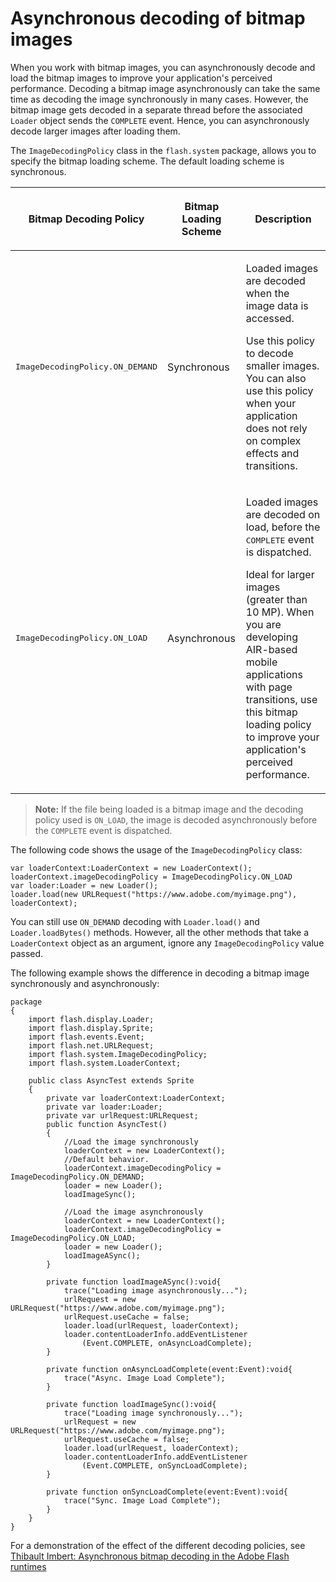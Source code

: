 # Asynchronous decoding of bitmap images

When you work with bitmap images, you can asynchronously decode and load the
bitmap images to improve your application's perceived performance. Decoding a
bitmap image asynchronously can take the same time as decoding the image
synchronously in many cases. However, the bitmap image gets decoded in a
separate thread before the associated `Loader` object sends the `COMPLETE`
event. Hence, you can asynchronously decode larger images after loading them.

The `ImageDecodingPolicy` class in the `flash.system` package, allows you to
specify the bitmap loading scheme. The default loading scheme is synchronous.

<table>
<thead>
    <tr>
        <th><p>Bitmap Decoding Policy</p></th>
        <th><p>Bitmap Loading Scheme</p></th>
        <th><p>Description</p></th>
    </tr>
</thead>
<tbody>
    <tr>
        <td ><p><samp>ImageDecodingPolicy.ON_DEMAND</samp></p></td>
        <td ><p>Synchronous</p></td>
        <td ><p>Loaded images
        are decoded when the image data is accessed.</p>
        <p>Use this policy to decode smaller images. You can also use this
        policy when your application does not rely on complex effects and
        transitions.</p></td>
    </tr>
    <tr>
        <td ><p><samp>ImageDecodingPolicy.ON_LOAD</samp></p></td>
        <td ><p>Asynchronous</p></td>
        <td ><p>Loaded images
        are decoded on load, before the
        <samp>COMPLETE</samp>
        event is dispatched.</p>
        <p>Ideal for larger images (greater than 10 MP). When you are developing
        AIR-based mobile applications with page transitions, use this bitmap
        loading policy to improve your application's perceived
        performance.</p></td>
    </tr>
</tbody>
</table>

> **Note:** If the file being loaded is a bitmap image and the decoding policy
> used is `ON_LOAD`, the image is decoded asynchronously before the `COMPLETE`
> event is dispatched.

The following code shows the usage of the `ImageDecodingPolicy` class:

    var loaderContext:LoaderContext = new LoaderContext();
    loaderContext.imageDecodingPolicy = ImageDecodingPolicy.ON_LOAD
    var loader:Loader = new Loader();
    loader.load(new URLRequest("https://www.adobe.com/myimage.png"), loaderContext);

You can still use `ON_DEMAND` decoding with `Loader.load()` and
`Loader.loadBytes()` methods. However, all the other methods that take a
`LoaderContext` object as an argument, ignore any `ImageDecodingPolicy` value
passed.

The following example shows the difference in decoding a bitmap image
synchronously and asynchronously:

    package
    {
        import flash.display.Loader;
        import flash.display.Sprite;
        import flash.events.Event;
        import flash.net.URLRequest;
        import flash.system.ImageDecodingPolicy;
        import flash.system.LoaderContext;

        public class AsyncTest extends Sprite
        {
            private var loaderContext:LoaderContext;
            private var loader:Loader;
            private var urlRequest:URLRequest;
            public function AsyncTest()
            {
                //Load the image synchronously
                loaderContext = new LoaderContext();
                //Default behavior.
                loaderContext.imageDecodingPolicy = ImageDecodingPolicy.ON_DEMAND;
                loader = new Loader();
                loadImageSync();

                //Load the image asynchronously
                loaderContext = new LoaderContext();
                loaderContext.imageDecodingPolicy = ImageDecodingPolicy.ON_LOAD;
                loader = new Loader();
                loadImageASync();
            }

            private function loadImageASync():void{
                trace("Loading image asynchronously...");
                urlRequest = new URLRequest("https://www.adobe.com/myimage.png");
                urlRequest.useCache = false;
                loader.load(urlRequest, loaderContext);
                loader.contentLoaderInfo.addEventListener
                    (Event.COMPLETE, onAsyncLoadComplete);
            }

            private function onAsyncLoadComplete(event:Event):void{
                trace("Async. Image Load Complete");
            }

            private function loadImageSync():void{
                trace("Loading image synchronously...");
                urlRequest = new URLRequest("https://www.adobe.com/myimage.png");
                urlRequest.useCache = false;
                loader.load(urlRequest, loaderContext);
                loader.contentLoaderInfo.addEventListener
                    (Event.COMPLETE, onSyncLoadComplete);
            }

            private function onSyncLoadComplete(event:Event):void{
                trace("Sync. Image Load Complete");
            }
        }
    }

For a demonstration of the effect of the different decoding policies, see
[Thibault Imbert: Asynchronous bitmap decoding in the Adobe Flash runtimes](http://www.bytearray.org/?p=2931)
